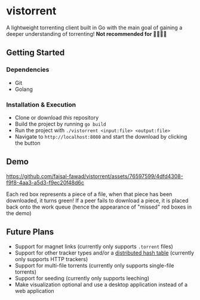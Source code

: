 # vistorrent
A lightweight torrenting client built in Go with the main goal of gaining a deeper understanding of torrenting! **Not recommended for 🌊🚢🏴‍☠️**

## Getting Started

### Dependencies
- Git
- Golang

### Installation & Execution
- Clone or download *this* repository
- Build the project by running `go build`
- Run the project with `./vistorrent <input:file> <output:file>`
- Navigate to `http://localhost:8080` and start the download by clicking the button

## Demo
https://github.com/faisal-fawad/vistorrent/assets/76597599/4dfd4308-f9f8-4aa3-a5d3-f9ec20f48d6c

Each red box represents a piece of a file, when that piece has been downloaded, it turns green! If a peer fails to download a piece, it is placed back onto the work queue (hence the appearance of "missed" red boxes in the demo)

## Future Plans
- Support for magnet links (currently only supports `.torrent` files)
- Support for other tracker types and/or a [distributed hash table](https://www.bittorrent.org/beps/bep_0005.html) (currently only supports HTTP trackers)
- Support for multi-file torrents (currently only supports single-file torrents)
- Support for seeding (currently only supports leeching)
- Make visualization optional and use a desktop application instead of a web application
